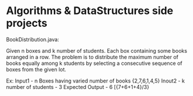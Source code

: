 # Algorithms & DataStructures side projects

BookDistribution.java:

Given n boxes and k number of students. Each box containing some books arranged in a row. The problem is to distribute the maximum number of books equally among k students by selecting a consecutive sequence of boxes from the given lot.

Ex: Input1 - n Boxes having varied number of books {2,7,6,1,4,5}
    Inout2 - k number of students - 3
    Expected Output - 6 [{7+6+1+4}/3}



